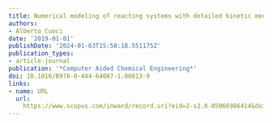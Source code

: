```yaml
---
title: Numerical modeling of reacting systems with detailed kinetic mechanisms
authors:
- Alberto Cuoci
date: '2019-01-01'
publishDate: '2024-01-03T15:58:18.551175Z'
publication_types:
- article-journal
publication: '*Computer Aided Chemical Engineering*'
doi: 10.1016/B978-0-444-64087-1.00013-9
links:
- name: URL
  url: 
    https://www.scopus.com/inward/record.uri?eid=2-s2.0-85066986414&doi=10.1016%2fB978-0-444-64087-1.00013-9&partnerID=40&md5=00178e04d7e62cdfb9e27215b705ce62
---
```


